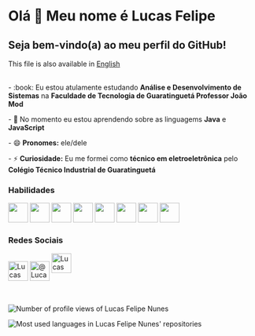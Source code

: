 <html>
  <h1>Olá 👋 Meu nome é Lucas Felipe</h1>
  <h2>Seja bem-vindo(a) ao meu perfil do GitHub!</h2>
  This file is also available in <a href="README.md">English</a> <br> <br>
  <p>- :book: Eu estou atulamente estudando <strong>Análise e Desenvolvimento de Sistemas</strong> na <strong>Faculdade de Tecnologia de Guaratinguetá Professor João Mod</strong></p>
  <p>- 🌱 No momento eu estou aprendendo sobre as linguagems <strong>Java</strong> e <strong>JavaScript</strong></p>
  <p>- 😄 <strong>Pronomes:</strong> ele/dele</p>
  <p>- ⚡ <strong>Curiosidade:</strong> Eu me formei como <strong>técnico em eletroeletrônica</strong> pelo <strong>Colégio Técnico Industrial de Guaratinguetá</strong></p>
  <h3>Habilidades</h3>
    <div>
      <img src="https://cdn.jsdelivr.net/gh/devicons/devicon/icons/html5/html5-original.svg" width="40" height="40"/>
      <img src="https://cdn.jsdelivr.net/gh/devicons/devicon/icons/css3/css3-original.svg" width="40" height="40"/>
      <img src="https://cdn.jsdelivr.net/gh/devicons/devicon/icons/bootstrap/bootstrap-original.svg" width="40" height="40"/>
      <img src="https://cdn.jsdelivr.net/gh/devicons/devicon/icons/javascript/javascript-original.svg" width="40" height="40"/>
      <img src="https://cdn.jsdelivr.net/gh/devicons/devicon/icons/java/java-original.svg" width="40" height="40"/>
      <img src="https://cdn.jsdelivr.net/gh/devicons/devicon/icons/csharp/csharp-original.svg" width="40" height="40"/>
      <img src="https://cdn.jsdelivr.net/gh/devicons/devicon/icons/c/c-original.svg" width="40" height="40"/>
      <img src="https://cdn.jsdelivr.net/gh/devicons/devicon/icons/arduino/arduino-original.svg" width="40" height="40"/>
    </div>
  <h3>Redes Sociais</h3>
    <div>
      <a href="discordapp.com/users/696739208756330606"><img align="center" src="https://raw.githubusercontent.com/rahuldkjain/github-profile-readme-generator/master/src/images/icons/Social/discord.svg" alt="Lucas Felipe Nunes#7082" height="40" width="40"></a>
      <a href="https://twitter.com/LucasFelipeLFN?t=mYn7DYh7Wqjsw8fIQIkZ2g&s=09"><img align="center" src="https://raw.githubusercontent.com/rahuldkjain/github-profile-readme-generator/master/src/images/icons/Social/twitter.svg" alt="@LucasFelipeLFN" height="40" width="40"></a>
      <a href="https://www.linkedin.com/in/lucasfelipedasilvanunes"><img src="https://raw.githubusercontent.com/rahuldkjain/github-profile-readme-generator/master/src/images/icons/Social/linked-in-alt.svg" alt="Lucas Felipe da Silva Nunes" height="40" width="40"></a>
    </div>
    <br><br>
    <div>
      <p align="left"> <img src="https://komarev.com/ghpvc/?username=LucasFelipeNunes&label=Visualizações%20do%20Perfil&color=0e75b6&style=flat" alt="Number of profile views of Lucas Felipe Nunes"> </p>
    </div>
    <div>
      <img src="https://github-readme-stats.vercel.app/api/top-langs?username=LucasFelipeNunes&show_icons=true&locale=pt-br&layout=compact" alt="Most used languages in Lucas Felipe Nunes' repositories">
    </div>
  </div>
</html>
